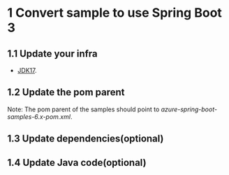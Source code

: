 # 1 Convert sample to use Spring Boot 3

## 1.1 Update your infra

- [JDK17](https://www.oracle.com/java/technologies/downloads/).

## 1.2 Update the pom parent
   
   Note: The pom parent of the samples should point to *azure-spring-boot-samples-6.x-pom.xml*.

## 1.3 Update dependencies(optional)

## 1.4 Update Java code(optional)
